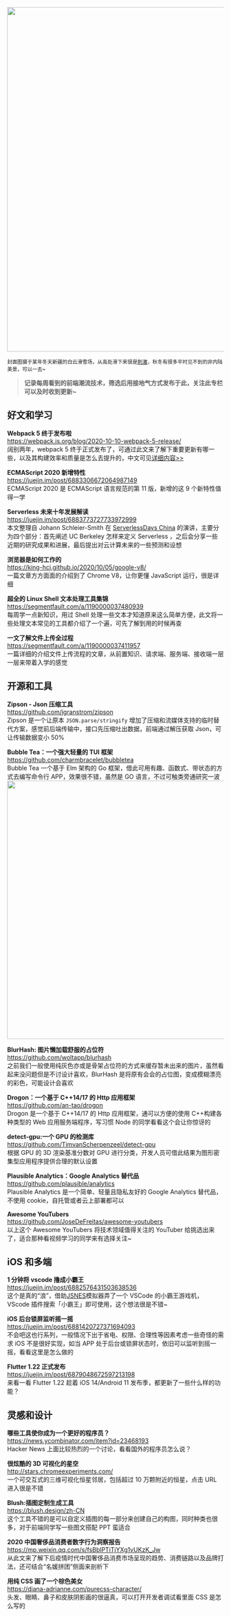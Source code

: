 <img src=https://qpluspicture.oss-cn-beijing.aliyuncs.com/vbPTsD/IMG_6302.JPG width=800/>  

<small>封面图摄于某年冬天新疆的白云滑雪场，从高处滑下来很是[刺激](https://qpluspicture.oss-cn-beijing.aliyuncs.com/xXjeyi/21.mp4)，秋冬有很多平时见不到的非内陆美景，可以一去~</small>  

> **记录每周看到的前端潮流技术，筛选后用接地气方式发布于此，关注此专栏可以及时收到更新~**  

## 好文和学习

**Webpack 5 终于发布啦**  
<https://webpack.js.org/blog/2020-10-10-webpack-5-release/>  
阔别两年，webpack 5 终于正式发布了，可通过此文来了解下重要更新有哪一些，以及其构建效率和质量是怎么去提升的，中文可见[详细内容>>](https://juejin.im/post/6882663278712094727)

**ECMAScript 2020 新增特性**  
<https://juejin.im/post/6883306672064987149>  
ECMAScript 2020 是 ECMAScript 语言规范的第 11 版，新增的这 9 个新特性值得一学

**Serverless 未来十年发展解读**  
<https://juejin.im/post/6883773727733972999>  
本文整理自 Johann Schleier-Smith 在 [ServerlessDays China](https://cloud.tencent.com/developer/salon/live-1224/agenda-10025) 的演讲，主要分为四个部分：首先阐述 UC Berkeley 怎样来定义 Serverless ，之后会分享一些近期的研究成果和进展，最后提出对云计算未来的一些预测和设想

**浏览器是如何工作的**  
<https://king-hcj.github.io/2020/10/05/google-v8/>  
一篇文章方方面面的介绍到了 Chrome V8，让你更懂 JavaScript 运行，很是详细

**超全的 Linux Shell 文本处理工具集锦**  
<https://segmentfault.com/a/1190000037480939>  
每周学一点新知识，用过 Shell 处理一些文本才知道原来这么简单方便，此文将一些处理文本常见的工具都介绍了一个遍，可先了解到用的时候再查

**一文了解文件上传全过程**  
<https://segmentfault.com/a/1190000037411957>  
一篇详细的介绍文件上传流程的文章，从前置知识、请求端、服务端、接收端一层一层来带着入学的感觉

## 开源和工具

**Zipson - Json 压缩工具**  
<https://github.com/jgranstrom/zipson>  
Zipson 是一个让原本 `JSON.parse/stringify` 增加了压缩和流媒体支持的临时替代方案，感觉前后端传输中，接口先压缩吐出数据，前端通过解压获取 Json，可让传输数据变小 50%

**Bubble Tea：一个强大轻量的 TUI 框架**  
<https://github.com/charmbracelet/bubbletea>  
Bubble Tea 一个基于 Elm 架构的 Go 框架，借此可用有趣、函数式、带状态的方式去编写命令行 APP，效果很不错，虽然是 GO 语言，不过可触类旁通研究一波
<img src=https://qpluspicture.oss-cn-beijing.aliyuncs.com/iEqQtw/1.gif width=600/>  

**BlurHash: 图片懒加载舒服的占位符**  
<https://github.com/woltapp/blurhash>  
之前我们一般使用纯灰色亦或是骨架占位符的方式来缓存暂未出来的图片，虽然看起来没问题但是不讨设计喜欢，BlurHash 是将原有会会的占位图，变成模糊漂亮的彩色，可能设计会喜欢

**Drogon：一个基于 C++14/17 的 Http 应用框架**  
<https://github.com/an-tao/drogon>  
Drogon 是一个基于 C++14/17 的 Http 应用框架，通可以方便的使用 C++构建各种类型的 Web 应用服务端程序，写习惯 Node 的同学看看这个会让你惊讶的

**detect-gpu:一个 GPU 的检测库**  
<https://github.com/TimvanScherpenzeel/detect-gpu>  
根据 GPU 的 3D 渲染基准分数对 GPU 进行分类，开发人员可借此结果为图形密集型应用程序提供合理的默认设置

**Plausible Analytics：Google Analytics 替代品**  
<https://github.com/plausible/analytics>  
Plausible Analytics 是一个简单、轻量且隐私友好的 Google Analytics 替代品，不使用 cookie，自托管或者云上部署都可以

**Awesome YouTubers**  
<https://github.com/JoseDeFreitas/awesome-youtubers>  
以上这个 Awesome YouTubers 将技术领域值得关注的 YouTuber 给挑选出来了，适合那种看视频学习的同学来有选择关注~

## iOS 和多端

**1 分钟将 vscode 撸成小霸王**  
<https://juejin.im/post/6882576431503638536>  
这个是真的“浪”，借助[JSNES](https://github.com/bfirsh/jsnes)模拟器弄了一个 VSCode 的小霸王游戏机，VScode 插件搜索「小霸王」即可使用，这个想法很是不错~

**iOS 后台锁屏监听摇一摇**  
<https://juejin.im/post/6881420727371694093>  
不会吧这也行系列，一般情况下出于省电、权限、合理性等因素考虑一些奇怪的需求 iOS 不是很好实现，如当 APP 处于后台或锁屏状态时，依旧可以监听到摇一摇，看看这里是怎么做的

**Flutter 1.22 正式发布**  
<https://juejin.im/post/6879048672597213198>  
来看一看 Flutter 1.22 趁着 iOS 14/Android 11 发布季，都更新了一些什么样的功能？

## 灵感和设计

**哪些工具使你成为一个更好的程序员？**  
<https://news.ycombinator.com/item?id=23468193>  
Hacker News 上面比较热烈的一个讨论，看看国外的程序员怎么说？

**很炫酷的 3D 可视化的星空**  
<http://stars.chromeexperiments.com/>  
一个可交互式的三维可视化恒星邻居，包括超过 10 万颗附近的恒星，点击 URL 进入很是不错

**Blush:插图定制生成工具**  
<https://blush.design/zh-CN>  
这个工具不错的是可以自定义插图的每一部分来创建自己的构图，同时种类也很多，对于前端同学写一些图文搭配 PPT 蛮适合

**2020 中国奢侈品消费者数字行为洞察报告**  
<https://mp.weixin.qq.com/s/fsBblPTiTjYXg1vUKzK_Jw>  
从此文来了解下后疫情时代中国奢侈品消费市场呈现的趋势、消费链路以及品牌打法，还可结合“名媛拼团”侧面来剖析下

**用纯 CSS 画了一个棕色美女**  
<https://diana-adrianne.com/purecss-character/>  
头发、眼睛、鼻子和皮肤阴影画的很逼真，可以打开开发者调试看里面 CSS 是怎么写的
